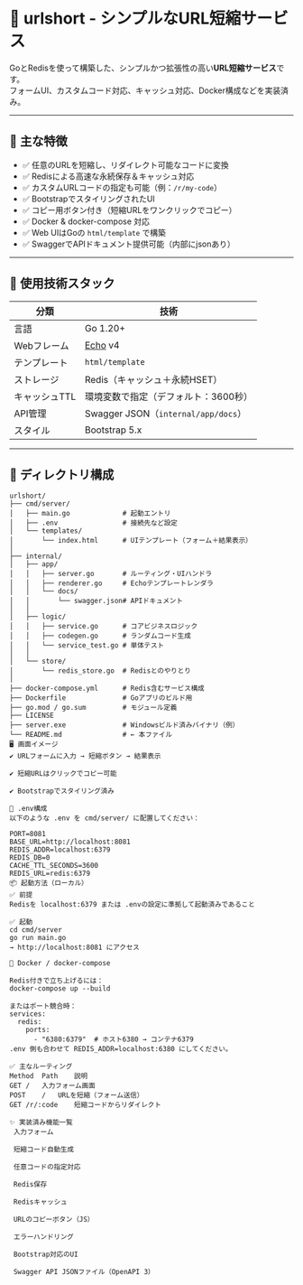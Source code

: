 # 🔗 urlshort - シンプルなURL短縮サービス

GoとRedisを使って構築した、シンプルかつ拡張性の高い**URL短縮サービス**です。  
フォームUI、カスタムコード対応、キャッシュ対応、Docker構成などを実装済み。

---

## 🚀 主な特徴

- ✅ 任意のURLを短縮し、リダイレクト可能なコードに変換
- ✅ Redisによる高速な永続保存＆キャッシュ対応
- ✅ カスタムURLコードの指定も可能（例：`/r/my-code`）
- ✅ BootstrapでスタイリングされたUI
- ✅ コピー用ボタン付き（短縮URLをワンクリックでコピー）
- ✅ Docker & docker-compose 対応
- ✅ Web UIはGoの `html/template` で構築
- ✅ SwaggerでAPIドキュメント提供可能（内部にjsonあり）

---

## 🧱 使用技術スタック

| 分類          | 技術                                      |
|---------------|-------------------------------------------|
| 言語           | Go 1.20+                                  |
| Webフレーム    | [Echo](https://echo.labstack.com/) v4     |
| テンプレート   | `html/template`                           |
| ストレージ     | Redis（キャッシュ＋永続HSET）            |
| キャッシュTTL  | 環境変数で指定（デフォルト：3600秒）      |
| API管理        | Swagger JSON（`internal/app/docs`）       |
| スタイル       | Bootstrap 5.x                             |

---

## 📁 ディレクトリ構成

```plaintext
urlshort/
├── cmd/server/
│   ├── main.go             # 起動エントリ
│   ├── .env                # 接続先など設定
│   └── templates/
│       └── index.html      # UIテンプレート（フォーム＋結果表示）
│
├── internal/
│   ├── app/
│   │   ├── server.go       # ルーティング・UIハンドラ
│   │   ├── renderer.go     # Echoテンプレートレンダラ
│   │   └── docs/
│   │       └── swagger.json# APIドキュメント
│   │
│   ├── logic/
│   │   ├── service.go      # コアビジネスロジック
│   │   ├── codegen.go      # ランダムコード生成
│   │   └── service_test.go # 単体テスト
│   │
│   └── store/
│       └── redis_store.go  # Redisとのやりとり
│
├── docker-compose.yml      # Redis含むサービス構成
├── Dockerfile              # Goアプリのビルド用
├── go.mod / go.sum         # モジュール定義
├── LICENSE
├── server.exe              # Windowsビルド済みバイナリ（例）
└── README.md               # ← 本ファイル
🖥 画面イメージ
✔️ URLフォームに入力 → 短縮ボタン → 結果表示

✔️ 短縮URLはクリックでコピー可能

✔️ Bootstrapでスタイリング済み

🔧 .env構成
以下のような .env を cmd/server/ に配置してください：

PORT=8081
BASE_URL=http://localhost:8081
REDIS_ADDR=localhost:6379
REDIS_DB=0
CACHE_TTL_SECONDS=3600
REDIS_URL=redis:6379
📦 起動方法（ローカル）
✅ 前提
Redisを localhost:6379 または .envの設定に準拠して起動済みであること

✅ 起動
cd cmd/server
go run main.go
→ http://localhost:8081 にアクセス

🐳 Docker / docker-compose

Redis付きで立ち上げるには：
docker-compose up --build

またはポート競合時：
services:
  redis:
    ports:
      - "6380:6379"  # ホスト6380 → コンテナ6379
.env 側も合わせて REDIS_ADDR=localhost:6380 にしてください。

✅ 主なルーティング
Method	Path	説明
GET	/	入力フォーム画面
POST	/	URLを短縮（フォーム送信）
GET	/r/:code	短縮コードからリダイレクト

✨ 実装済み機能一覧
 入力フォーム

 短縮コード自動生成

 任意コードの指定対応

 Redis保存

 Redisキャッシュ

 URLのコピーボタン（JS）

 エラーハンドリング

 Bootstrap対応のUI

 Swagger API JSONファイル（OpenAPI 3）